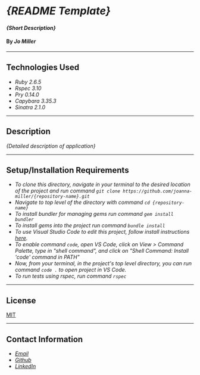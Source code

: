 # _{README Template}_

#### _{Short Description}_

#### By _**Jo Miller**_

---

## Technologies Used

* _Ruby 2.6.5_
* _Rspec 3.10_
* _Pry 0.14.0_
* _Capybara 3.35.3_
* _Sinatra 2.1.0_

---

## Description

_{Detailed description of application}_

---

## Setup/Installation Requirements

* _To clone this directory, navigate in your terminal to the desired location of the project and run command `git clone https://github.com/joanna-miller/{repository-name}.git`_
* _Navigate to top level of the directory with command `cd {repository-name}`_
* _To install bundler for managing gems run command `gem install bundler`_
* _To install gems into the project run command `bundle install`_
* _To use Visual Studio Code to edit this project, follow install instructions [here](https://code.visualstudio.com/)._
* _To enable command `code`, open VS Code, click on View > Command Palette, type in "shell command", and click on "Shell Command: Install 'code' command in PATH"_
* _Now, from your terminal, in the project's top level directory, you can run command `code .` to open project in VS Code._ 
* _To run tests using rspec, run command `rspec`_

---

## License

[MIT](LICENSE.txt)

---

## Contact Information

* _[Email](mailto:joannadawnmiller@gmail.com)_
* _[Github](https://github.com/joanna-miller)_
* _[LinkedIn](https://www.linkedin.com/in/jomillerde/)_